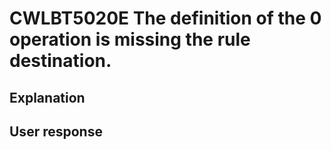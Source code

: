# CWLBT5020E The definition of the 0 operation is missing the rule destination.

## Explanation

## User response